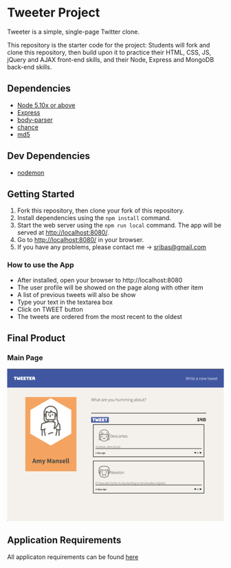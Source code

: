 # Tweeter Project

Tweeter is a simple, single-page Twitter clone.

This repository is the starter code for the project: Students will fork and clone this repository, then build upon it to practice their HTML, CSS, JS, jQuery and AJAX front-end skills, and their Node, Express and MongoDB back-end skills.

## Dependencies

- [Node 5.10x or above](https://nodejs.org/en/)
- [Express](https://expressjs.com/)
- [body-parser](https://www.npmjs.com/package/body-parser)
- [chance](https://www.npmjs.com/package/chance)
- [md5](https://www.npmjs.com/package/md5)

## Dev Dependencies

- [nodemon](https://www.npmjs.com/package/nodemon)

## Getting Started

1. Fork this repository, then clone your fork of this repository.
2. Install dependencies using the `npm install` command.
3. Start the web server using the `npm run local` command. The app will be served at <http://localhost:8080/>.
4. Go to <http://localhost:8080/> in your browser.
5. If you have any problems, please contact me -> sribas@gmail.com

### How to use the App

- After installed, open your browser to http://localhost:8080
- The user profile will be showed on the page along with other item
- A list of previous tweets will also be show
- Type your text in the textarea box
- Click on TWEET button
- The tweets are ordered from the most recent to the oldest

## Final Product

### Main Page

!["Main Page"](https://github.com/wbox/tweeter/blob/master/documentation/landing-page.png)

## Application Requirements

All applicaton requirements can be found [here]()